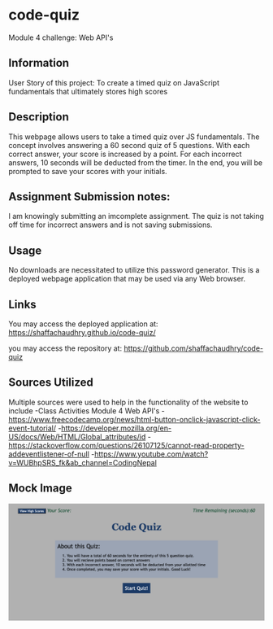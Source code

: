 # code-quiz
Module 4 challenge: Web API's

## Information
User Story of this project: 
To create a timed quiz on JavaScript fundamentals that ultimately stores high scores

## Description
This webpage allows users to take a timed quiz over JS fundamentals. The concept involves answering a 60 second quiz of 5 questions. With each correct answer, your score is increased by a point. For each incorrect answers, 10 seconds will be deducted from the timer. In the end, you will be prompted to save your scores with your initials. 

## Assignment Submission notes: 
I am knowingly submitting an imcomplete assignment. The quiz is not taking off time for incorrect answers and is not saving submissions.  

## Usage 
No downloads are necessitated to utilize this password generator. This is a deployed webpage application that may be used via any Web browser. 

## Links
You may access the deployed application at: 
 https://shaffachaudhry.github.io/code-quiz/

you may access the repository at: 
https://github.com/shaffachaudhry/code-quiz

## Sources Utilized 
Multiple sources were used to help in the functionality of the website to include 
-Class Activities Module 4 Web API's
-https://www.freecodecamp.org/news/html-button-onclick-javascript-click-event-tutorial/
-https://developer.mozilla.org/en-US/docs/Web/HTML/Global_attributes/id
-https://stackoverflow.com/questions/26107125/cannot-read-property-addeventlistener-of-null
-https://www.youtube.com/watch?v=WUBhpSRS_fk&ab_channel=CodingNepal


## Mock Image
![ A mock-up of the webpage](./assets/mock-up.png)